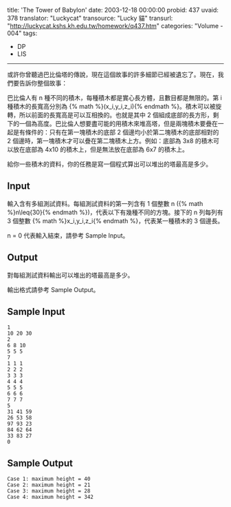 title: 'The Tower of Babylon'
date: 2003-12-18 00:00:00
probid: 437
uvaid: 378
translator: "Luckycat"
transource: "Lucky 貓"
transurl: "http://luckycat.kshs.kh.edu.tw/homework/q437.htm"
categories: "Volume - 004"
tags:
- DP
- LIS
---

或許你曾聽過巴比倫塔的傳說，現在這個故事的許多細節已經被遺忘了。現在，我們要告訴你整個故事：

巴比倫人有 n 種不同的積木，每種積木都是實心長方體，且數目都是無限的。第 i 種積木的長寬高分別為 {% math %}(x_i,y_i,z_i){% endmath %}。積木可以被旋轉，所以前面的長寬高是可以互相換的。也就是其中 2 個組成底部的長方形，剩下的一個為高度。巴比倫人想要盡可能的用積木來堆高塔，但是兩塊積木要疊在一起是有條件的：只有在第一塊積木的底部 2 個邊均小於第二塊積木的底部相對的 2 個邊時，第一塊積木才可以疊在第二塊積木上方。例如：底部為 3x8 的積木可以放在底部為 4x10 的積木上，但是無法放在底部為 6x7 的積木上。

給你一些積木的資料，你的任務是寫一個程式算出可以堆出的塔最高是多少。

## Input ##

輸入含有多組測試資料。每組測試資料的第一列含有 1 個整數 n ({% math %}n\leq{30}{% endmath %})，代表以下有幾種不同的方塊。接下的 n 列每列有 3 個整數 {% math %}x_i,y_i,z_i{% endmath %}，代表某一種積木的 3 個邊長。

n = 0 代表輸入結束，請參考 Sample Input。

## Output ##

對每組測試資料輸出可以堆出的塔最高是多少。

輸出格式請參考 Sample Output。

## Sample Input ##

	1
	10 20 30
	2
	6 8 10
	5 5 5
	7
	1 1 1
	2 2 2
	3 3 3
	4 4 4
	5 5 5
	6 6 6
	7 7 7
	5
	31 41 59
	26 53 58
	97 93 23
	84 62 64
	33 83 27
	0

## Sample Output ##

	Case 1: maximum height = 40
	Case 2: maximum height = 21
	Case 3: maximum height = 28
	Case 4: maximum height = 342